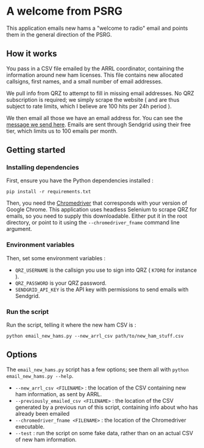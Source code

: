 # A welcome from PSRG

This application emails new hams a "welcome to radio" email and points them in the general 
direction of the PSRG.

## How it works

You pass in a CSV file emailed by the ARRL coordinator, containing the information around new ham 
licenses. This file contains new allocated callsigns, first names, and a small number of email 
addresses.

We pull info from QRZ to attempt to fill in missing email addresses. No QRZ subscription is 
required; we simply scrape the website ( and are thus subject to rate limits, which I believe 
are 100 hits per 24h period ). 

We then email all those we have an email address for. You can see the 
[message we send here](psrg_welcome/message.txt). Emails are sent through Sendgrid using their
free tier, which limits us to 100 emails per month.


## Getting started

### Installing dependencies

First, ensure you have the Python dependencies installed : 
```
pip install -r requirements.txt
```

Then, you need the [Chromedriver](https://chromedriver.chromium.org/downloads) that corresponds 
with your version of Google Chrome. This application uses headless Selenium to scrape QRZ for
emails, so you need to supply this downloadable. Either put it in the root directory, or point
to it using the `--chromedriver_fname` command line argument.


### Environment variables 

Then, set some environment variables :

- `QRZ_USERNAME` is the callsign you use to sign into QRZ ( `K7DRQ` for instance ).
- `QRZ_PASSWORD` is your QRZ password.
- `SENDGRID_API_KEY` is the API key with permissions to send emails with Sendgrid.


### Run the script

Run the script, telling it where the new ham CSV is :

```
python email_new_hams.py --new_arrl_csv path/to/new_ham_stuff.csv
```

## Options

The `email_new_hams.py` script has a few options; see them all with `python email_new_hams.py --help`.


- `--new_arrl_csv <FILENAME>` : the location of the CSV containing new ham information, as sent by ARRL.
- `--previously_emailed_csv <FILENAME>` : the location of the CSV generated by a previous run of this script, containing info about who has already been emailed
- `--chromedriver_fname <FILENAME>` : the location of the Chromedriver executable.
- `--test` : run the script on some fake data, rather than on an actual CSV of new ham information. 
